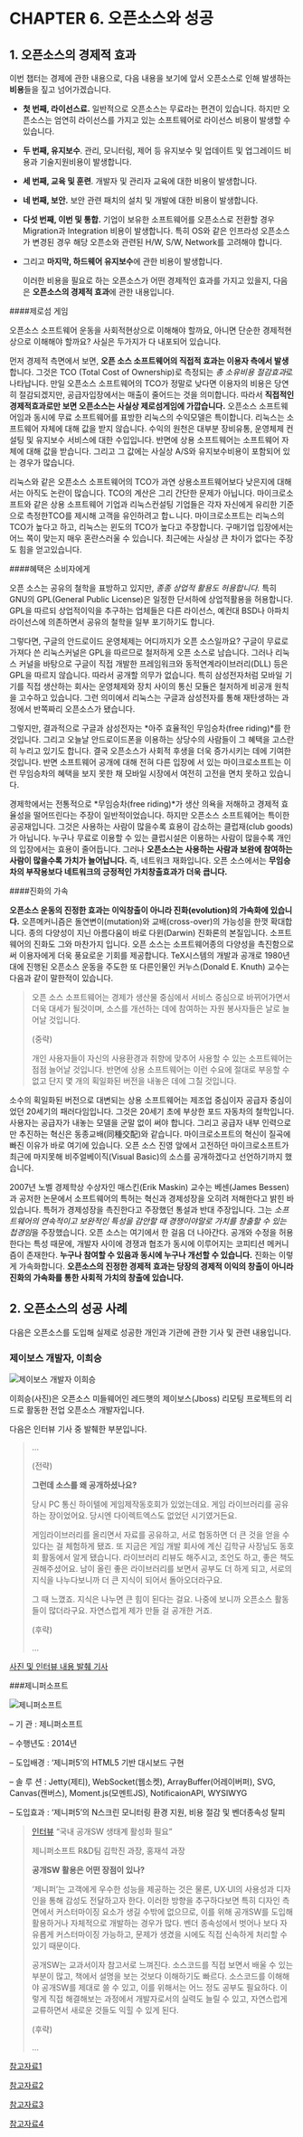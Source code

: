 # CHAPTER 6. 오픈소스와 성공





## 1. 오픈소스의 경제적 효과





   이번 챕터는 경제에 관한 내용으로, 다음 내용을 보기에 앞서 오픈소스로 인해 발생하는 **비용**들을 짚고 넘어가겠습니다. 

- **첫 번째, 라이선스료.** 일반적으로 오픈소스는 무료라는 편견이 있습니다. 하지만 오픈소스는 엄연히 라이선스를 가지고 있는 소프트웨어로 라이선스 비용이 발생할 수 있습니다. 
- **두 번째, 유지보수**. 관리, 모니터링, 제어 등 유지보수 및 업데이트 및 업그레이드 비용과 기술지원비용이 발생합니다. 
- **세 번째, 교육 및 훈련**. 개발자 및 관리자 교육에 대한 비용이 발생합니다. 
- **네 번째, 보안.** 보안 관련 패치의 설치 및 개발에 대한 비용이 발생합니다. 
- **다섯 번째, 이번 및 통합.** 기업이 보유한 소프트웨어를 오픈소스로 전환할 경우 Migration과 Integration 비용이 발생합니다. 특히 OS와 같은 인프라성 오픈소스가 변경된 경우 해당 오픈소와 관련된 H/W, S/W, Network를 고려해야 합니다. 
- 그리고 **마지막, 하드웨어 유지보수**에 관한 비용이 발생합니다.

   이러한 비용을 필요로 하는 오픈소스가 어떤 경제적인 효과를 가지고 있을지, 다음은 **오픈소스의 경제적 효과**에 관한 내용입니다. 



####제로섬 게임



   오픈소스 소프트웨어 운동을 사회적현상으로 이해해야 할까요, 아니면 단순한 경제적현상으로 이해해야 할까요? 사실은 두가지가 다 내포되어 있습니다.

   먼저 경제적 측면에서 보면, **오픈 소스 소프트웨어의 직접적 효과는 이용자 측에서 발생**합니다. 그것은 TCO (Total Cost of Ownership)로 측정되는 *총 소유비용 절감효과*로 나타납니다. 만일 오픈소스 소프트웨어의 TCO가 정말로 낮다면 이용자의 비용은 당연히 절감되겠지만, 공급자입장에서는 매출이 줄어드는 것을 의미합니다. 따라서 **직접적인 경제적효과로만 보면 오픈소스는 사실상 제로섬게임에 가깝습니다.**
오픈소스 소프트웨어임과 동시에 무료 소프트웨어를 표방한 리눅스의 수익모델은 특이합니다. 리눅스는 소프트웨어 자체에 대해 값을 받지 않습니다. 수익의 원천은 대부분 장비유통, 운영체제 컨설팅 및 유지보수 서비스에 대한 수입입니다. 반면에 상용 소프트웨어는 소프트웨어 자체에 대해 값을 받습니다. 그리고 그 값에는 사실상 A/S와 유지보수비용이 포함되어 있는 경우가 많습니다.

   리눅스와 같은 오픈소스 소프트웨어의 TCO가 과연 상용소프트웨어보다 낮은지에 대해서는 아직도 논란이 많습니다. TCO의 계산은 그리 간단한 문제가 아닙니다. 마이크로소프트와 같은 상용 소프트웨어 기업과 리눅스컨설팅 기업들은 각자 자신에게 유리한 기준으로 측정한TCO를 제시해 고객을 유인하려고 합ㄴ니다.
마이크로소프트는 리눅스의 TCO가 높다고 하고, 리눅스는 윈도의 TCO가 높다고 주장합니다. 구매기업 입장에서는 어느 쪽이 맞는지 매우 혼란스러울 수 있습니다. 최근에는 사실상 큰 차이가 없다는 주장도 힘을 얻고있습니다.

 

####혜택은 소비자에게



   오픈 소스는 공유의 철학을 표방하고 있지만, *종종 상업적 활용도 허용합니다.* 특히 GNU의 GPL(General Public License)은 일정한 단서하에 상업적활용을 허용합니다. GPL을 따르되 상업적이익을 추구하는 업체들은 다른 라이선스, 예컨대 BSD나 아파치 라이선스에 의존하면서 공유의 철학을 일부 포기하기도 합니다.

   그렇다면, 구글의 안드로이드 운영체제는 어디까지가 오픈 소스일까요? 구글이 무료로 가져다 쓴 리눅스커널은 GPL을 따르므로 철저하게 오픈 소스로 남습니다. 그러나 리눅스 커널을 바탕으로 구글이 직접 개발한 프레임워크와 동적연계라이브러리(DLL) 등은 GPL을 따르지 않습니다. 따라서 공개할 의무가 없습니다.
특히 삼성전자처럼 모바일 기기를 직접 생산하는 회사는 운영체제와 장치 사이의 통신 모듈은 철저하게 비공개 원칙을 고수하고 있습니다. 그런 의미에서 리눅스는 구글과 삼성전자를 통해 재탄생하는 과정에서 반쪽짜리 오픈소스가 됐습니다.

   그렇지만, 결과적으로 구글과 삼성전자는 *아주 효율적인 무임승차(free riding)*를 한 것입니다. 그리고 오늘날 안드로이드폰을 이용하는 상당수의 사람들이 그 혜택을 고스란히 누리고 있기도 합니다. 결국 오픈소스가 사회적 후생을 더욱 증가시키는 데에 기여한 것입니다. 반면 소프트웨어 공개에 대해 전혀 다른 입장에 서 있는 마이크로소프트는 이런 무임승차의 혜택을 보지 못한 채 모바일 시장에서 여전히 고전을 면치 못하고 있습니다.

   경제학에서는 전통적으로 *무임승차(free riding)*가 생산 의욕을 저해하고 경제적 효율성을 떨어뜨린다는 주장이 일반적이었습니다. 하지만 오픈소스 소프트웨어는 특이한 공공재입니다. 그것은 사용하는 사람이 많을수록 효용이 감소하는 클럽재(club goods)가 아닙니다. 누구나 무료로 이용할 수 있는 클럽시설은 이용하는 사람이 많을수록 개인의 입장에서는 효용이 줄어듭니다. 그러나 **오픈소스는 사용하는 사람과 보완에 참여하는 사람이 많을수록 가치가 늘어납니다.** 즉, 네트워크 재화입니다. 오픈 소스에서는 **무임승차의 부작용보다 네트워크의 긍정적인 가치창출효과가 더욱 큽니다.**

 

####진화의 가속



   **오픈소스 운동의 진정한 효과는 이익창출이 아니라 진화(evolution)의 가속화에 있습니다.** 오픈메커니즘은 돌연변이(mutation)와 교배(cross-over)의 가능성을 한껏 확대합니다. 종의 다양성이 지닌 아름다움이 바로 다윈(Darwin) 진화론의 본질입니다. 소프트웨어의 진화도 그와 마찬가지 입니다. 오픈 소스는 소프트웨어종의 다양성을 촉진함으로써 이용자에게 더욱 풍요로운 기회를 제공합니다. TeX시스템의 개발과 공개로 1980년대에 진행된 오픈소스 운동을 주도한 또 다른인물인 커누스(Donald E. Knuth) 교수는 다음과 같이 말한적이 있습니다.



> 오픈 소스 소프트웨어는 경제가 생산물 중심에서 서비스 중심으로 바뀌어가면서 더욱 대세가 될것이며, 소스를 개선하는 데에 참여하는 자원 봉사자들은 날로 늘어날 것입니다. 
>
> (중략) 
>
> 개인 사용자들이 자신의 사용환경과 취향에 맞추어 사용할 수 있는 소프트웨어는 점점 늘어날 것입니다. 반면에 상용 소프트웨어는 이런 수요에 절대로 부응할 수 없고 단지 몇 개의 획일화된 버전을 내놓은 데에 그칠 것입니다.

 

   소수의 획일화된 버전으로 대변되는 상용 소프트웨어는 제조업 중심이자 공급자 중심이었던 20세기의 패러다임입니다. 그것은 20세기 초에 부상한 포드 자동차의 철학입니다. 사용자는 공급자가 내놓는 모델을 군말 없이 써야 합니다. 그리고 공급자 내부 인력으로만 추진하는 혁신은 동종교배(同種交配)와 같습니다. 마이크로소프트의 혁신이 질곡에 빠진 이유가 바로 여기에 있습니다. 오픈 소스 진영 앞에서 고전하던 마이크로소프트가 최근에 마지못해 비주얼베이직(Visual Basic)의 소스를 공개하겠다고 선언하기까지 했습니다.

   2007년 노벨 경제학상 수상자인 매스킨(Erik Maskin) 교수는 베센(James Bessen)과 공저한 논문에서 소프트웨어의 특허는 혁신과 경제성장을 오히려 저해한다고 밝힌 바 있습니다. 특허가 경제성장을 촉진한다고 주장했던 통설과 반대 주장입니다. 그는 *소프트웨어의 연속적이고 보완적인 특성을 감안할 때 경쟁이야말로 가치를 창출할 수 있는 첩경임*을 주장했습니다. 오픈 소스는 여기에서 한 걸음 더 나아간다. 공개와 수정을 허용한다는 특성 때문에, 개발자 사이에 경쟁과 협조가 동시에 이루어지는 코피티션 메커니즘이 존재한다. **누구나 참여할 수 있음과 동시에 누구나 개선할 수 있습니다.** 진화는 이렇게 가속화합니다. **오픈소스의 진정한 경제적 효과는 당장의 경제적 이익의 창출이 아니라 진화의 가속화를 통한 사회적 가치의 창출에 있습니다.**



## 2. 오픈소스의 성공 사례



   다음은 오픈소스를 도입해 실제로 성공한 개인과 기관에 관한 기사 및 관련 내용입니다.



### 제이보스 개발자, 이희승



![제이보스 개발자 이희승](http://bloter.net/wp-content/blogs.dir/ftp/bloterftp1/0260203eb5aa_FFB1/redhattlee090304.jpg)





   이희승(사진)은 오픈소스 미들웨어인 레드햇의 제이보스(Jboss) 리모팅 프로젝트의 리드로 활동한 전업 오픈소스 개발자입니다. 

   다음은 인터뷰 기사 중 발췌한 부분입니다. 



> …
>
> (전략)
>
> **그런데 소스를 왜 공개하셨나요?**
>
> 당시 PC 통신 하이텔에 게임제작동호회가 있었는데요. 게임 라이브러리를 공유하는 장이었어요. 당시엔 다이렉트엑스도 없었던 시기였거든요. 
>
> 게임라이브러리를 올리면서 자료를 공유하고, 서로 협동하면 더 큰 것을 얻을 수 있다는 걸 체험하게 됐죠. 또 지금은 게임 개발 회사에 계신 김학규 사장님도 동호회 활동에서 알게 됐습니다. 라이브러리 리뷰도 해주시고, 조언도 하고, 좋은 책도 권해주셨어요. 남이 올린 좋은 라이브러리를 보면서 공부도 더 하게 되고, 서로의 지식을 나누다보니까 더 큰 지식이 되어서 돌아오더라구요.
>
> 그 때 느꼈죠. 지식은 나누면 큰 힘이 된다는 걸요. 나중에 보니까 오픈소스 활동들이 많더라구요. 자연스럽게 제가 만들 걸 공개한 거죠.
>
> (후략)
>
> …



[사진 및 인터뷰 내용 발췌 기사](http://www.bloter.net/archives/11472)





###제니퍼소프트



![제니퍼소프트](https://officen.azureedge.net/upload/editor/7ab2c480-5445-413b-8688-f2f1bf392a3a.jpg)

– 기 관 : 제니퍼소프트

– 수행년도 : 2014년

– 도입배경 : ‘제니퍼5’의 HTML5 기반 대시보드 구현

– 솔 루 션 : Jetty(제티), WebSocket(웹소켓), ArrayBuffer(어레이버퍼), SVG, Canvas(캔버스), Moment.js(모멘트JS), NotificaionAPI, WYSIWYG

– 도입효과 : ‘제니퍼5’의 N스크린 모니터링 환경 지원, 비용 절감 및 벤더종속성 탈피



> [인터뷰](http://www.oss.kr/oss_repository10/608485) “국내 공개SW 생태계 활성화 필요”
>
> 제니퍼소프트 R&D팀 김학진 과장, 홍재석 과장
>
> **공개SW 활용은 어떤 장점이 있나?**
>
> ‘제니퍼’는 고객에게 우수한 성능을 제공하는 것은 물론, UX·UI의 사용성과 디자인을 통해 감성도 전달하고자 한다. 이러한 방향을 추구하다보면 특히 디자인 측면에서 커스터마이징 요소가 생길 수밖에 없으므로, 이를 위해 공개SW를 도입해 활용하거나 자체적으로 개발하는 경우가 많다. 벤더 종속성에서 벗어나 보다 자유롭게 커스터마이징 가능하고, 문제가 생겼을 시에도 직접 신속하게 처리할 수 있기 때문이다.
>
> 공개SW는 교과서이자 참고서로 느껴진다. 소스코드를 직접 보면서 배울 수 있는 부분이 많고, 책에서 설명을 보는 것보다 이해하기도 빠르다. 소스코드를 이해해야 공개SW를 제대로 쓸 수 있고, 이를 위해서는 어느 정도 공부도 필요하다. 이렇게 직접 해결해보는 과정에서 개발자로서의 실력도 늘릴 수 있고, 자연스럽게 교류하면서 새로운 것들도 익힐 수 있게 된다.
>
> (후략)
>
> ...





[참고자료1](http://www.itfind.or.kr/UWZIN/file32198-%EC%98%A4%ED%94%88%20%EC%86%8C%EC%8A%A4%EC%9D%98%20%EA%B2%BD%EC%A0%9C%EC%A0%81%20%ED%9A%A8%EA%B3%BC.pdf)

[참고자료2](http://www.ezmeta.co.kr/page/?p=1055)

[참고자료3](http://www.bloter.net/archives/11472)

[참고자료4](http://www.oss.kr/oss_repository10/608485)
